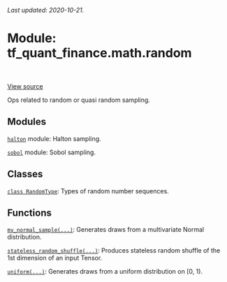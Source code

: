 <!--
This file is generated by a tool. Do not edit directly.
For open-source contributions the docs will be updated automatically.
-->

*Last updated: 2020-10-21.*

<div itemscope itemtype="http://developers.google.com/ReferenceObject">
<meta itemprop="name" content="tf_quant_finance.math.random" />
<meta itemprop="path" content="Stable" />
</div>

# Module: tf_quant_finance.math.random

<!-- Insert buttons and diff -->

<table class="tfo-notebook-buttons tfo-api" align="left">
</table>

<a target="_blank" href="https://github.com/google/tf-quant-finance/blob/master/tf_quant_finance/math/random_ops/__init__.py">View source</a>



Ops related to random or quasi random sampling.



## Modules

[`halton`](../../tf_quant_finance/math/random/halton.md) module: Halton sampling.

[`sobol`](../../tf_quant_finance/math/random/sobol.md) module: Sobol sampling.

## Classes

[`class RandomType`](../../tf_quant_finance/math/random/RandomType.md): Types of random number sequences.

## Functions

[`mv_normal_sample(...)`](../../tf_quant_finance/math/random/mv_normal_sample.md): Generates draws from a multivariate Normal distribution.

[`stateless_random_shuffle(...)`](../../tf_quant_finance/math/random/stateless_random_shuffle.md): Produces stateless random shuffle of the 1st dimension of an input Tensor.

[`uniform(...)`](../../tf_quant_finance/math/random/uniform.md): Generates draws from a uniform distribution on [0, 1).

